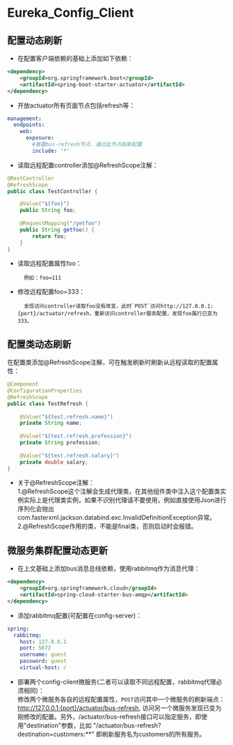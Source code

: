 # Eureka_Config_Client

## 配置动态刷新
* 在配置客户端依赖的基础上添加如下依赖：
```xml
<dependency>
    <groupId>org.springframework.boot</groupId>
    <artifactId>spring-boot-starter-actuator</artifactId>
</dependency>
```
* 开放actuator所有页面节点包括refresh等：
```yml
management:
  endpoints:
    web:
      exposure:
        #暴露bus-refresh节点，通过此节点刷新配置
        include: '*'
```
* 读取远程配置controller添加@RefreshScope注解：
```Java
@RestController
@RefreshScope
public class TestController {

    @Value("${foo}")
    public String foo;
	
    @RequestMapping("/getfoo")
    public String getfoo() {
        return foo;
    }
}
```
* 读取远程配置属性foo：

		例如：foo=111
		
* 修改远程配置foo=333：

		发现访问controller读取foo没有改变，此时`POST`访问http://127.0.0.1:{port}/actuator/refresh，重新访问controller服务配置，发现foo属行已变为333。
## 配置类动态刷新
在配置类添加@RefreshScope注解，可在触发刷新时刷新从远程读取的配置属性：
```Java
@Component
@ConfigurationProperties
@RefreshScope
public class TestRefresh {
	
	@Value("${test.refresh.name}")
	private String name;
	
	@Value("${test.refresh.profession}")
	private String profession;
	
	@Value("${test.refresh.salary}")
	private double salary;
}
```
* 关于@RefreshScope注解：<br>
1.@RefreshScope这个注解会生成代理类，在其他组件类中注入这个配置类实例实际上是代理类实例，如果不识别代理请不要使用，例如直接使用Json进行序列化会抛出com.fasterxml.jackson.databind.exc.InvalidDefinitionException异常。<br>
2.@RefreshScope作用的类，不能是final类，否则启动时会报错。
## 微服务集群配置动态更新
* 在上文基础上添加bus消息总线依赖，使用rabbitmq作为消息代理：
```xml
<dependency>
	<groupId>org.springframework.cloud</groupId>
	<artifactId>spring-cloud-starter-bus-amqp</artifactId>
</dependency>
```
* 添加rabbitmq配置(可配置在config-server)：
```yml
spring:
  rabbitmq:
    host: 127.0.0.1
    port: 5672
    username: guest
    password: guest
    virtual-host: /
```
* 部署两个config-client微服务(二者可以读取不同远程配置，rabbitmq代理必须相同)：<br>
修改两个微服务各自的远程配置属性，`POST`访问其中一个微服务的刷新端点：http://127.0.0.1:{port}/actuator/bus-refresh, 访问另一个微服务发现已变为刚修改的配置。另外，/actuator/bus-refresh接口可以指定服务，即使用"destination"参数，比如 "/actuator/bus-refresh?destination=customers:**" 即刷新服务名为customers的所有服务。
